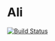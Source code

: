 # Ali
[![Build Status](https://travis-ci.org/Dirionz/ali.svg?branch=master)](https://travis-ci.org/Dirionz/ali)
